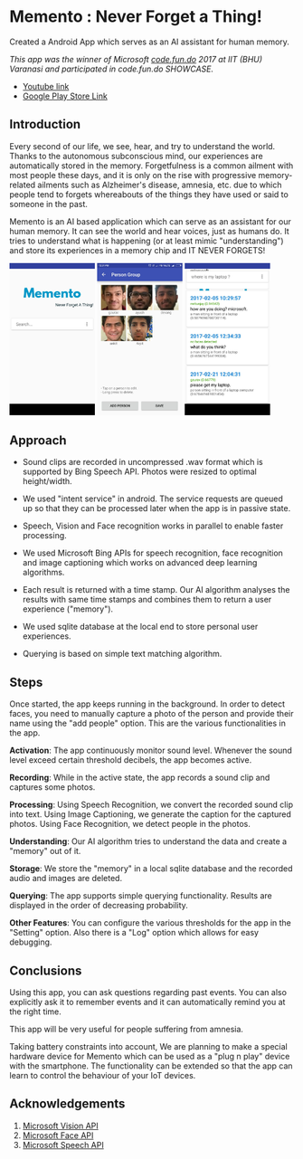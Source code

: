# Memento : Never Forget a Thing!

Created a Android App which serves as an AI assistant for human memory.

*This app was the winner of Microsoft [code.fun.do](https://www.acadaccelerator.com/Home/CFDShowCase) 2017 at  IIT (BHU) Varanasi and participated in code.fun.do SHOWCASE.*

* [Youtube link](https://www.youtube.com/watch?v=RxNGBI3go7Y&t=21s)
* [Google Play Store Link](https://play.google.com/store/apps/details?id=com.memento.gaurav.smar_test2&hl=en)

## Introduction

Every second of our life, we see, hear, and try to understand the world. Thanks to the autonomous subconscious mind, our experiences are automatically stored in the memory. Forgetfulness is a common ailment with most people these days, and it is only on the rise with progressive memory-related ailments such as Alzheimer's disease, amnesia, etc. due to which people tend to forgets whereabouts of the things they have used or said to someone in the past.

Memento is an AI based application which can serve as an assistant for our human memory. It can see the world and hear voices, just as humans do. It tries to understand what is happening (or at least mimic "understanding") and store its experiences in a memory chip and IT NEVER FORGETS!




<img float = "left" src="./images/app.jpeg" width='30%'> <img float = "left" src="./images/photo.jpeg" width='30%'> <img float = "left" src="./images/search.jpeg" width='30%'>

## Approach

* Sound clips are recorded in uncompressed .wav format which is supported by Bing Speech API. Photos were resized to optimal height/width.

* We used "intent service" in android. The service requests are queued up so that they can be processed later when the app is in passive state.

* Speech, Vision and Face recognition works in parallel to enable faster processing.

* We used Microsoft Bing APIs for speech recognition, face recognition and image captioning which works on advanced deep learning algorithms.

* Each result is returned with a time stamp. Our AI algorithm analyses the results with same time stamps and combines them to return a user experience ("memory").

* We used sqlite database at the local end to store personal user experiences.

* Querying is based on simple text matching algorithm.

## Steps

Once started, the app keeps running in the background. In order to detect faces, you need to manually capture a photo of the person and provide their name using the "add people" option. This are the various functionalities in the app.

**Activation**: The app continuously monitor sound level. Whenever the sound level exceed certain threshold decibels, the app becomes active.

**Recording**: While in the active state, the app records a sound clip and captures some photos.

**Processing**: Using Speech Recognition, we convert the recorded sound clip into text. Using Image Captioning, we generate the caption for the captured photos. Using Face Recognition, we detect people in the photos.

**Understanding**: Our AI algorithm tries to understand the data and create a "memory" out of it.

**Storage**: We store the "memory" in a local sqlite database and the recorded audio and images are deleted.

**Querying**: The app supports simple querying functionality. Results are displayed in the order of decreasing probability.

**Other Features**: You can configure the various thresholds for the app in the "Setting" option. Also there is a "Log" option which allows for easy debugging.

## Conclusions

Using this app, you can ask questions regarding past events. You can also explicitly ask it to remember events and it can automatically remind you at the right time.

This app will be very useful for people suffering from amnesia.

Taking battery constraints into account, We are planning to make a special hardware device for Memento which can be used as a "plug n play" device with the smartphone. The functionality can be extended so that the app can learn to control the behaviour of your IoT devices.

## Acknowledgements

1. [Microsoft Vision API](https://www.microsoft.com/cognitive-services/en-us/computer-vision-api)
2. [Microsoft Face API](https://www.microsoft.com/cognitive-services/en-us/face-api)
3. [Microsoft Speech API](https://www.microsoft.com/cognitive-services/en-us/speech-api)

